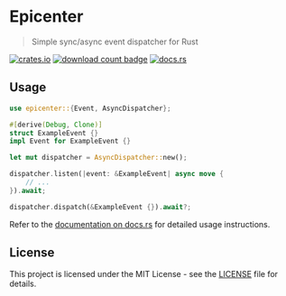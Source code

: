 # Epicenter

> Simple sync/async event dispatcher for Rust

[![crates.io](https://img.shields.io/crates/v/epicenter.svg)](https://crates.io/crates/epicenter)
[![download count badge](https://img.shields.io/crates/d/epicenter.svg)](https://crates.io/crates/epicenter)
[![docs.rs](https://img.shields.io/badge/docs-latest-blue.svg)](https://docs.rs/epicenter)

## Usage

```rust
use epicenter::{Event, AsyncDispatcher};

#[derive(Debug, Clone)]
struct ExampleEvent {}
impl Event for ExampleEvent {}

let mut dispatcher = AsyncDispatcher::new();

dispatcher.listen(|event: &ExampleEvent| async move {
    // ...
}).await;

dispatcher.dispatch(&ExampleEvent {}).await?;
```

Refer to the [documentation on docs.rs](https://docs.rs/epicenter) for detailed usage instructions.

## License

This project is licensed under the MIT License - see the [LICENSE](LICENSE) file for details.
